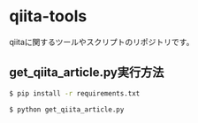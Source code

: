 # qiita-tools
qiitaに関するツールやスクリプトのリポジトリです。

## get_qiita_article.py実行方法

```sh
$ pip install -r requirements.txt
```

```sh
$ python get_qiita_article.py
```

